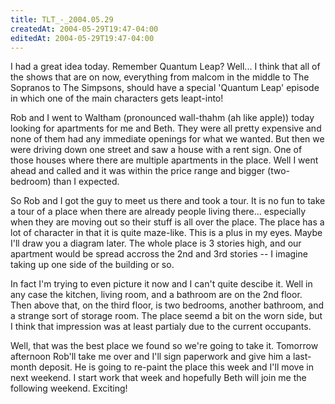 ```yaml
---
title: TLT_-_2004.05.29
createdAt: 2004-05-29T19:47-04:00
editedAt: 2004-05-29T19:47-04:00
---
```


I had a great idea today. Remember Quantum Leap? Well... I think that all of the shows that are on now, everything from malcom in the middle to The Sopranos to The Simpsons, should have a special 'Quantum Leap' episode in which one of the main characters gets leapt-into!

Rob and I went to Waltham (pronounced wall-thahm (ah like apple)) today looking for apartments for me and Beth. They were all pretty expensive and none of them had any immediate openings for what we wanted. But then we were driving down one street and saw a house with a rent sign. One of those houses where there are multiple apartments in the place. Well I went ahead and called and it was within the price range and bigger (two-bedroom) than I expected.

So Rob and I got the guy to meet us there and took a tour. It is no fun to take a tour of a place when there are already people living there... especially when they are moving out so their stuff is all over the place. The place has a lot of character in that it is quite maze-like. This is a plus in my eyes. Maybe I'll draw you a diagram later. The whole place is 3 stories high, and our apartment would be spread accross the 2nd and 3rd stories -- I imagine taking up one side of the building or so.

In fact I'm trying to even picture it now and I can't quite descibe it. Well in any case the kitchen, living room, and a bathroom are on the 2nd floor. Then above that, on the third floor, is two bedrooms, another bathroom, and a strange sort of storage room. The place seemd a bit on the worn side, but I think that impression was at least partialy due to the current occupants.

Well, that was the best place we found so we're going to take it. Tomorrow afternoon Rob'll take me over and I'll sign paperwork and give him a last-month deposit. He is going to re-paint the place this week and I'll move in next weekend. I start work that week and hopefully Beth will join me the following weekend. Exciting!

